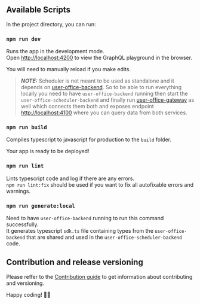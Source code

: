 ## Available Scripts

In the project directory, you can run:

### `npm run dev`

Runs the app in the development mode.<br>
Open [http://localhost:4200](http://localhost:4200) to view the GraphQL playground in the browser.

You will need to manually reload if you make edits.<br>

> **_NOTE:_** Scheduler is not meant to be used as standalone and it depends on [user-office-backend](https://github.com/UserOfficeProject/user-office-backend). So to be able to run everything locally you need to have `user-office-backend` running then start the `user-office-scheduler-backend` and finally run [user-office-gateway](https://github.com/UserOfficeProject/user-office-gateway) as well which connects them both and exposes endpoint [http://localhost:4100](http://localhost:4100) where you can query data from both services.

### `npm run build`

Compiles typescript to javascript for production to the `build` folder.<br>

Your app is ready to be deployed!

### `npm run lint`

Lints typescript code and log if there are any errors.<br>
`npm run lint:fix` should be used if you want to fix all autofixable errors and warnings.

### `npm run generate:local`

Need to have `user-office-backend` running to run this command successfully.<br>
It generates typescript `sdk.ts` file containing types from the `user-office-backend` that are shared and used in the `user-office-scheduler-backend` code.

## Contribution and release versioning

Please reffer to the [Contribution guide](CONTRIBUTING.md) to get information about contributing and versioning.

Happy coding! 👨‍💻